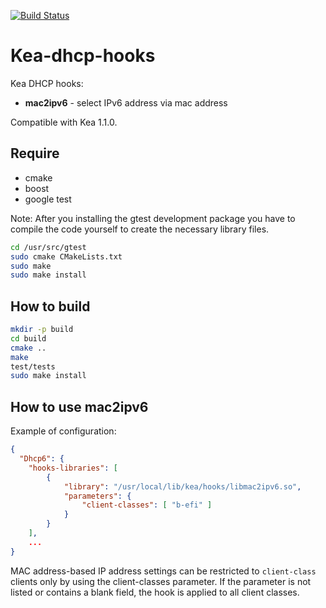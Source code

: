 [![Build Status](https://img.shields.io/travis/serverzone/Kea-dhcp-hooks.svg?style=flat-square)](https://travis-ci.org/serverzone/Kea-dhcp-hooks)

# Kea-dhcp-hooks
Kea DHCP hooks:
* **mac2ipv6** - select IPv6 address via mac address

Compatible with Kea 1.1.0.

## Require

* cmake
* boost
* google test

Note: After you installing the gtest development package you have to compile the code yourself to create
the necessary library files.

```bash
cd /usr/src/gtest
sudo cmake CMakeLists.txt
sudo make
sudo make install
```

## How to build

```bash
mkdir -p build
cd build
cmake ..
make
test/tests
sudo make install
```

## How to use mac2ipv6

Example of configuration:
```json
{
  "Dhcp6": {
    "hooks-libraries": [
        {
            "library": "/usr/local/lib/kea/hooks/libmac2ipv6.so",
            "parameters": {
                "client-classes": [ "b-efi" ]
            }
        }
    ],
    ...
}
```

MAC address-based IP address settings can be restricted to `client-class` clients only by using the
client-classes parameter. If the parameter is not listed or contains a blank field, the hook is applied
to all client classes.

